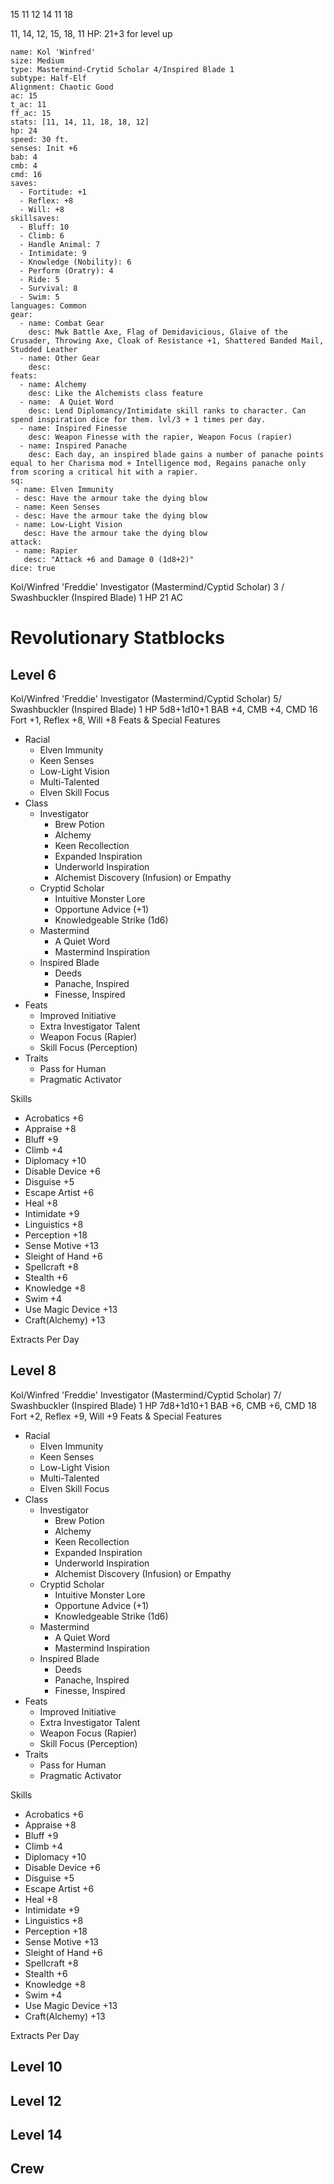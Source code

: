 15
11
12
14
11
18

11, 14, 12, 15, 18, 11
HP: 21+3 for level up

```statblock
name: Kol 'Winfred'
size: Medium
type: Mastermind-Crytid Scholar 4/Inspired Blade 1
subtype: Half-Elf
Alignment: Chaotic Good
ac: 15
t_ac: 11
ff_ac: 15
stats: [11, 14, 11, 18, 18, 12]
hp: 24
speed: 30 ft.
senses: Init +6
bab: 4
cmb: 4
cmd: 16
saves:
  - Fortitude: +1
  - Reflex: +8
  - Will: +8
skillsaves:
  - Bluff: 10
  - Climb: 6
  - Handle Animal: 7
  - Intimidate: 9
  - Knowledge (Nobility): 6
  - Perform (Oratry): 4
  - Ride: 5
  - Survival: 8
  - Swim: 5
languages: Common
gear:
  - name: Combat Gear
    desc: Mwk Battle Axe, Flag of Demidavicious, Glaive of the Crusader, Throwing Axe, Cloak of Resistance +1, Shattered Banded Mail, Studded Leather
  - name: Other Gear
    desc: 
feats:
  - name: Alchemy
    desc: Like the Alchemists class feature
  - name:  A Quiet Word
    desc: Lend Diplomancy/Intimidate skill ranks to character. Can spend inspiration dice for them. lvl/3 + 1 times per day.
  - name: Inspired Finesse
    desc: Weapon Finesse with the rapier, Weapon Focus (rapier)
  - name: Inspired Panache
    desc: Each day, an inspired blade gains a number of panache points equal to her Charisma mod + Intelligence mod, Regains panache only from scoring a critical hit with a rapier.
sq:
 - name: Elven Immunity
 - desc: Have the armour take the dying blow
 - name: Keen Senses
 - desc: Have the armour take the dying blow
 - name: Low-Light Vision
   desc: Have the armour take the dying blow
attack:
 - name: Rapier
   desc: "Attack +6 and Damage 0 (1d8+2)"
dice: true
```


Kol/Winfred 'Freddie'
Investigator (Mastermind/Cyptid Scholar) 3 / Swashbuckler (Inspired Blade) 1
HP 21
AC


# Revolutionary Statblocks
## Level 6
Kol/Winfred 'Freddie'
Investigator (Mastermind/Cyptid Scholar) 5/ Swashbuckler (Inspired Blade) 1
HP 5d8+1d10+1
BAB +4, CMB +4, CMD 16
Fort +1, Reflex +8, Will +8
Feats & Special Features
- Racial
	- Elven Immunity
	- Keen Senses
	- Low-Light Vision
	- Multi-Talented
	- Elven Skill Focus
- Class
	- Investigator
		- Brew Potion
		- Alchemy
		- Keen Recollection
		- Expanded Inspiration
		- Underworld Inspiration
		- Alchemist Discovery (Infusion) or Empathy
	- Cryptid Scholar
		- Intuitive Monster Lore
		- Opportune Advice (+1)
		- Knowledgeable Strike (1d6)
	- Mastermind
		- A Quiet Word
		- Mastermind Inspiration
	- Inspired Blade
		- Deeds
		- Panache, Inspired
		- Finesse, Inspired
- Feats
	- Improved Initiative
	- Extra Investigator Talent
	- Weapon Focus (Rapier)
	- Skill Focus (Perception)
- Traits
	- Pass for Human
	- Pragmatic Activator

Skills
- Acrobatics +6
- Appraise +8
- Bluff +9
- Climb +4
- Diplomacy +10
- Disable Device +6
- Disguise +5
- Escape Artist +6
- Heal +8
- Intimidate +9
- Linguistics +8
- Perception +18
- Sense Motive +13
- Sleight of Hand +6
- Spellcraft +8
- Stealth +6
- Knowledge +8
- Swim +4
- Use Magic Device +13
- Craft(Alchemy) +13

Extracts Per Day


## Level 8
Kol/Winfred 'Freddie'
Investigator (Mastermind/Cyptid Scholar) 7/ Swashbuckler (Inspired Blade) 1
HP 7d8+1d10+1
BAB +6, CMB +6, CMD 18
Fort +2, Reflex +9, Will +9
Feats & Special Features
- Racial
	- Elven Immunity
	- Keen Senses
	- Low-Light Vision
	- Multi-Talented
	- Elven Skill Focus
- Class
	- Investigator
		- Brew Potion
		- Alchemy
		- Keen Recollection
		- Expanded Inspiration
		- Underworld Inspiration
		- Alchemist Discovery (Infusion) or Empathy
	- Cryptid Scholar
		- Intuitive Monster Lore
		- Opportune Advice (+1)
		- Knowledgeable Strike (1d6)
	- Mastermind
		- A Quiet Word
		- Mastermind Inspiration
	- Inspired Blade
		- Deeds
		- Panache, Inspired
		- Finesse, Inspired
- Feats
	- Improved Initiative
	- Extra Investigator Talent
	- Weapon Focus (Rapier)
	- Skill Focus (Perception)
- Traits
	- Pass for Human
	- Pragmatic Activator

Skills
- Acrobatics +6
- Appraise +8
- Bluff +9
- Climb +4
- Diplomacy +10
- Disable Device +6
- Disguise +5
- Escape Artist +6
- Heal +8
- Intimidate +9
- Linguistics +8
- Perception +18
- Sense Motive +13
- Sleight of Hand +6
- Spellcraft +8
- Stealth +6
- Knowledge +8
- Swim +4
- Use Magic Device +13
- Craft(Alchemy) +13

Extracts Per Day

## Level 10

## Level 12

## Level 14

## Crew
